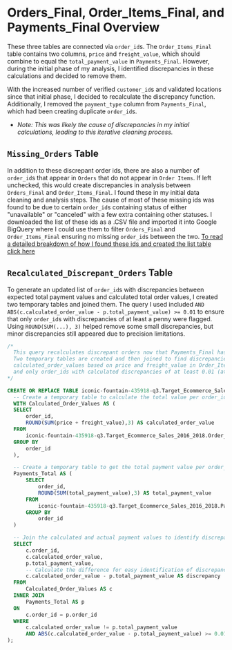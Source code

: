 # Orders_Final, Order_Items_Final, and Payments_Final Overview

These three tables are connected via `order_id`s. The `Order_Items_Final` table contains two columns, `price` and `freight_value`, which should combine to equal the `total_payment_value` in `Payments_Final`. However, during the initial phase of my analysis, I identified discrepancies in these calculations and decided to remove them.

With the increased number of verified `customer_id`s and validated locations since that initial phase, I decided to recalculate the discrepancy function. Additionally, I removed the `payment_type` column from `Payments_Final`, which had been creating duplicate `order_id`s.
  - *Note: This was likely the cause of discrepancies in my initial calculations, leading to this iterative cleaning process.*

## `Missing_Orders` Table
In addition to these discrepant order ids, there are also a number of `order_id`s that appear in `Orders` that do not appear in `Order Items`. If left unchecked, this would create discrepancies in analysis between `Orders_Final` and `Order_Items_Final`. I found these in my initial data cleaning and analysis steps. The cause of most of these missing ids was found to be due to certain `order_id`s containing status of either "unavailable" or "canceled" with a few extra containing other statuses. I downloaded the list of these ids as a .CSV file and imported it into Google BigQuery where I could use them to filter `Orders_Final` and `Order_Items_Final` ensuring no missing `order_id`s between the two. [To read a detailed breakdown of how I found these ids and created the list table click here](../../data-cleaning/order-item-cleaning/order-and-order-item-cleaning.md)

## `Recalculated_Discrepant_Orders` Table

To generate an updated list of `order_id`s with discrepancies between expected total payment values and calculated total order values, I created two temporary tables and joined them. The query I used included `AND ABS(c.calculated_order_value - p.total_payment_value) >= 0.01` to ensure that only `order_id`s with discrepancies of at least a penny were flagged. Using `ROUND(SUM(...), 3)` helped remove some small discrepancies, but minor discrepancies still appeared due to precision limitations. 


  ```sql
/* 
    This query recalculates discrepant orders now that Payments_Final has removed payment types, eliminating duplicate order_ids in the table. 
    Two temporary tables are created and then joined to find discrepancies between total_payment_values in Payments_Final and 
    calculated_order_values based on price and freight_value in Order_Items_Final. In the JOIN, these two values are subtracted, 
    and only order_ids with calculated discrepancies of at least 0.01 (at least a penny) are displayed.
*/

CREATE OR REPlACE TABLE iconic-fountain-435918-q3.Target_Ecommerce_Sales_2016_2018.Recalculated_Discrepant_Orders AS(
    -- Create a temporary table to calculate the total value per order_id from Order_Items_Final
    WITH Calculated_Order_Values AS (
    SELECT 
        order_id,
        ROUND(SUM(price + freight_value),3) AS calculated_order_value
    FROM 
        iconic-fountain-435918-q3.Target_Ecommerce_Sales_2016_2018.Order_Items_Final
    GROUP BY 
        order_id
    ),

    -- Create a temporary table to get the total payment value per order_id from Payments_Final
    Payments_Total AS (
        SELECT 
            order_id,
            ROUND(SUM(total_payment_value),3) AS total_payment_value
        FROM 
            iconic-fountain-435918-q3.Target_Ecommerce_Sales_2016_2018.Payments_Final
        GROUP BY 
            order_id
    )

    -- Join the calculated and actual payment values to identify discrepancies
    SELECT 
        c.order_id,
        c.calculated_order_value,
        p.total_payment_value,
        -- Calculate the difference for easy identification of discrepancies
        c.calculated_order_value - p.total_payment_value AS discrepancy
    FROM 
        Calculated_Order_Values AS c
    INNER JOIN 
        Payments_Total AS p
    ON 
        c.order_id = p.order_id
    WHERE 
        c.calculated_order_value != p.total_payment_value
        AND ABS(c.calculated_order_value - p.total_payment_value) >= 0.01 --Ensures discrepancies are at least a penny
);
